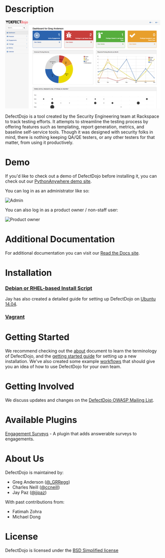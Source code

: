 # Description

![Screenshot of DefectDojo](./doc/img/screenshot1.png)

DefectDojo is a tool created by the Security Engineering team at Rackspace to
track testing efforts. It attempts to streamline the testing process by
offering features such as templating, report generation, metrics, and baseline
self-service tools. Though it was designed with security folks in mind, there
is nothing keeping QA/QE testers, or any other testers for that matter, from
using it productively.

# Demo

If you'd like to check out a demo of DefectDojo before installing it, you can
check out our [PythonAnywhere demo site](http://defectdojo.pythonanywhere.com/).

You can log in as an administrator like so:

![Admin](https://inventropy.us/dd/admin.png)

You can also log in as a product owner / non-staff user:

![Product owner](https://inventropy.us/dd/owner.png)

# Additional Documentation

For additional documentation you can visit our [Read the Docs site](http://defectdojo.readthedocs.io/).

# Installation

### [Debian or RHEL-based Install Script](./doc/install_bash.md)
Jay has also created a detailed guide for setting up DefectDojo on 
[Ubuntu 14.04](https://github.com/rackerlabs/django-DefectDojo/wiki/DefectDojo-Installation-Guide---Ubuntu-Desktop-14.04).

### [Vagrant](./doc/install_vagrant.md)

# Getting Started

We recommend checking out the [about](./doc/about.md) document to learn the 
terminology of DefectDojo, and the
[getting started guide](./doc/getting_started.md) for setting up a new
installation. We've also created some example [workflows](./doc/workflows.md)
that should give you an idea of how to use DefectDojo for your own team.

# Getting Involved

We discuss updates and changes on the [DefectDojo OWASP Mailing List](https://lists.owasp.org/mailman/listinfo/owasp_defectdojo_project).

# Available Plugins

[Engagement Surveys](https://github.com/grendel513/defectDojo-engagement-survey) - A plugin that adds answerable surveys to engagements.

# About Us

DefectDojo is maintained by:

- Greg Anderson ([@\_GRRegg](https://twitter.com/_GRRegg))
- Charles Neill ([@ccneill](https://twitter.com/ccneill))
- Jay Paz ([@jjpaz](https://twitter.com/jjpaz))

With past contributions from:

- Fatimah Zohra
- Michael Dong

# License

DefectDojo is licensed under the [BSD Simplified license](LICENSE.md)
